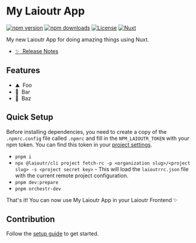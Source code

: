 <!--
Get your module up and running quickly.

Find and replace all on all files (CMD+SHIFT+F):
- Name: My Laioutr App
- Package name: my-laioutr-app
- Description: My new Laioutr App
-->

# My Laioutr App

[![npm version][npm-version-src]][npm-version-href]
[![npm downloads][npm-downloads-src]][npm-downloads-href]
[![License][license-src]][license-href]
[![Nuxt][nuxt-src]][nuxt-href]

My new Laioutr App for doing amazing things using Nuxt.

- [✨ &nbsp;Release Notes](/CHANGELOG.md)
  <!-- - [🏀 Online playground](https://stackblitz.com/github/your-org/my-laioutr-app?file=playground%2Fapp.vue) -->
  <!-- - [📖 &nbsp;Documentation](https://example.com) -->

## Features

<!-- Highlight some of the features your module provide here -->

- ⛰ &nbsp;Foo
- 🚠 &nbsp;Bar
- 🌲 &nbsp;Baz

## Quick Setup

Before installing dependencies, you need to create a copy of the `.npmrc.config` file called `.npmrc` and fill in the `NPM_LAIOUTR_TOKEN` with your npm token. You can find this token in your [project settings](https://cockpit.laioutr.cloud/o/_/p/_/settings).

- `pnpm i`
- `npx @laioutr/cli project fetch-rc -p <organization slug>/<project slug> -s <project secret key>` - This will load the `laioutrrc.json` file with the current remote project configuration.
- `pnpm dev:prepare`
- `pnpm orchestr-dev`

That's it! You can now use My Laioutr App in your Laioutr Frontend ✨

## Contribution

Follow the [setup guide](https://docs.laioutr.io/developer-guide/setup) to get started.

<!-- Badges -->

[npm-version-src]: https://img.shields.io/npm/v/my-laioutr-app/latest.svg?style=flat&colorA=020420&colorB=00DC82
[npm-version-href]: https://npmjs.com/package/my-laioutr-app
[npm-downloads-src]: https://img.shields.io/npm/dm/my-laioutr-app.svg?style=flat&colorA=020420&colorB=00DC82
[npm-downloads-href]: https://npm.chart.dev/my-laioutr-app
[license-src]: https://img.shields.io/npm/l/my-laioutr-app.svg?style=flat&colorA=020420&colorB=00DC82
[license-href]: https://npmjs.com/package/my-laioutr-app
[nuxt-src]: https://img.shields.io/badge/Nuxt-020420?logo=nuxt.js
[nuxt-href]: https://nuxt.com
